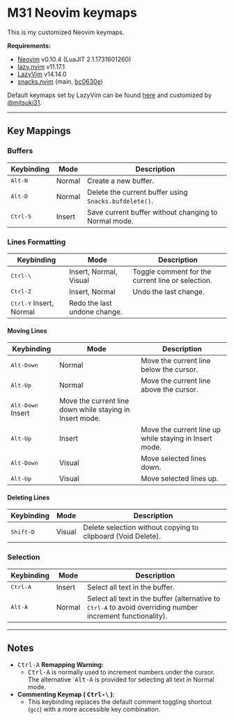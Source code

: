 # M31 Neovim keymaps

This is my customized Neovim keymaps.

**Requirements:**
- [Neovim](https://neovim.io) v0.10.4 (LuaJIT 2.1.1731601260)
- [lazy.nvim](https://github.com/folke/lazy.nvim) v11.17.1
- [LazyVim](https://github.com/LazyVim/LazyVim) v14.14.0
- [snacks.nvim](https://github.com/folke/snacks.nvim) (main, [bc0630e](https://github.com/folke/snacks.nvim/commit/bc0630e))

Default keymaps set by LazyVim can be found [here](https://github.com/LazyVim/LazyVim/blob/main/lua/lazyvim/config/keymaps.lua) and customized by [@mitsuki31](https://github.com/mitsuki31).

---

## Key Mappings

### Buffers
| Keybinding | Mode | Description |
| ---------- | ---- | ----------- |
| <kbd>Alt-N</kbd> | Normal | Create a new buffer. |
| <kbd>Alt-D</kbd> | Normal | Delete the current buffer using `Snacks.bufdelete()`. |
| <kbd>Ctrl-S</kbd> | Insert | Save current buffer without changing to Normal mode. |

### Lines Formatting
| Keybinding | Mode | Description |
| ---------- | ---- | ----------- |
| <kbd>Ctrl-\\</kbd> | Insert, Normal, Visual | Toggle comment for the current line or selection. |
| <kbd>Ctrl-Z</kbd> | Insert, Normal | Undo the last change. |
| <kbd>Ctrl-Y</kbd> Insert, Normal | Redo the last undone change. |

#### Moving Lines
| Keybinding | Mode | Description |
| ---------- | ---- | ----------- |
| <kbd>Alt-Down</kbd> | Normal | Move the current line below the cursor. |
| <kbd>Alt-Up</kbd> | Normal | Move the current line above the cursor. |
| <kbd>Alt-Down</kbd> Insert | Move the current line down while staying in Insert mode. |
| <kbd>Alt-Up</kbd> | Insert | Move the current line up while staying in Insert mode. |
| <kbd>Alt-Down</kbd> | Visual | Move selected lines down. |
| <kbd>Alt-Up</kbd> | Visual | Move selected lines up. |

#### Deleting Lines
| Keybinding | Mode | Description |
| ---------- | ---- | ----------- |
| <kbd>Shift-D</kbd> | Visual | Delete selection without copying to clipboard (Void Delete). |

### Selection
| Keybinding | Mode | Description |
| ---------- | ---- | ----------- |
| <kbd>Ctrl-A</kbd> | Insert | Select all text in the buffer. |
| <kbd>Alt-A</kbd> | Normal | Select all text in the buffer (alternative to <kbd>Ctrl-A</kbd> to avoid overriding number increment functionality). |

---

## Notes
- <kbd>Ctrl-A</kbd> **Remapping Warning:**
  - <kbd>Ctrl-A</kbd> is normally used to increment numbers under the cursor. The alternative `<kbd>Alt-A</kbd> is provided for selecting all text in Normal mode.
- **Commenting Keymap ( <kbd>Ctrl-\\</kbd> )**:
  - This keybinding replaces the default comment toggling shortcut (`gcc`) with a more accessible key combination.

